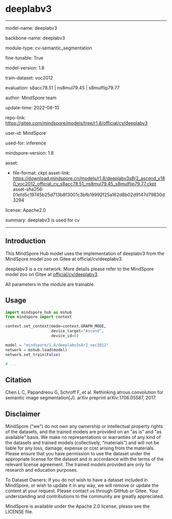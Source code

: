 # deeplabv3

---

model-name: deeplabv3

backbone-name: deeplabv3

module-type: cv-semantic_segmentation

fine-tunable: True

model-version: 1.8

train-dataset: voc2012

evaluation: s8acc78.51 | ns8mul79.45 | s8mulflip79.77

author: MindSpore team

update-time: 2022-08-10

repo-link: <https://gitee.com/mindspore/models/tree/r1.8/official/cv/deeplabv3>

user-id: MindSpore

used-for: inference

mindspore-version: 1.8

asset:

-
    file-format: ckpt
    asset-link: <https://download.mindspore.cn/models/r1.8/deeplabv3s8r2_ascend_v180_voc2012_official_cv_s8acc78.51_ns8mul79.45_s8mulflip79.77.ckpt>
    asset-sha256: 01efd5c19745b25d713b8f3001c3bfb19992f25a162d8b02d9147d79830d3294

license: Apache2.0

summary: deeplabv3 is used for cv

---

## Introduction

This MindSpore Hub model uses the implementation of deeplabv3 from the MindSpore model zoo on Gitee at official/cv/deeplabv3.

deeplabv3 is a cv network. More details please refer to the MindSpore model zoo on Gitee at [official/cv/deeplabv3](https://gitee.com/mindspore/models/blob/r1.8/official/cv/deeplabv3/README.md).

All parameters in the module are trainable.

## Usage

```python
import mindspore_hub as mshub
from mindspore import context

context.set_context(mode=context.GRAPH_MODE,
                    device_target="Ascend",
                    device_id=0)

model = "mindspore/1.8/deeplabv3s8r2_voc2012"
network = mshub.load(model)
network.set_train(False)

# ...
```

## Citation

Chen L C, Papandreou G, Schroff F, et al. Rethinking atrous convolution for semantic image segmentation[J]. arXiv preprint arXiv:1706.05587, 2017.

## Disclaimer

MindSpore ("we") do not own any ownership or intellectual property rights of the datasets, and the trained models are provided on an "as is" and "as available" basis. We make no representations or warranties of any kind of the datasets and trained models (collectively, “materials”) and will not be liable for any loss, damage, expense or cost arising from the materials. Please ensure that you have permission to use the dataset under the appropriate license for the dataset and in accordance with the terms of the relevant license agreement. The trained models provided are only for research and education purposes.

To Dataset Owners: If you do not wish to have a dataset included in MindSpore, or wish to update it in any way, we will remove or update the content at your request. Please contact us through GitHub or Gitee. Your understanding and contributions to the community are greatly appreciated.

MindSpore is available under the Apache 2.0 license, please see the LICENSE file.
